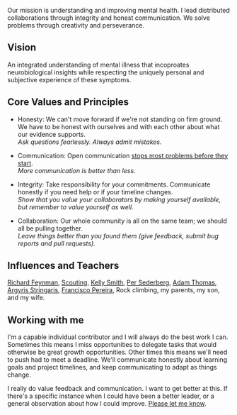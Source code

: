 
Our mission is understanding and improving mental health. I lead distributed collaborations through integrity and honest communication. We solve problems through creativity and perseverance.  

## Vision

An integrated understanding of mental illness that incoproates neurobiological insights while respecting the uniquely personal and subjective experience of these symptoms.  

## Core Values and Principles

- Honesty: We can't move forward if we're not standing on firm ground. We have to be honest with ourselves and with each other about what our evidence supports.  
*Ask questions fearlessly. Always admit mistakes.*   

- Communication: Open communication [stops most problems before they start](https://tvtropes.org/pmwiki/pmwiki.php/Main/PoorCommunicationKills).  
*More communication is better than less.*  

- Integrity: Take responsibility for your commitments. Communicate honestly if you need help or if your timeline changes.  
*Show that you value your collaborators by making yourself available, but remember to value yourself as well.*

- Collaboration: Our whole community is all on the same team; we should all be pulling together.  
*Leave things better than you found them (give feedback, submit bug reports and pull requests).* 

## Influences and Teachers

[Richard Feynman](https://calteches.library.caltech.edu/51/2/CargoCult.htm), [Scouting](https://www.scouting.org/outdoor-programs/leave-no-trace/), [Kelly Smith](https://kcs098.wixsite.com/research/my-research), [Per Sederberg](https://psychology.as.virginia.edu/people/sederberg), [Adam Thomas](https://www.nimh.nih.gov/research/research-conducted-at-nimh/principal-investigators/adam-g-thomas-phd), [Argyris Stringaris](https://profiles.ucl.ac.uk/86742-argyris-stringaris), [Francisco Pereira](https://www.nimh.nih.gov/research/research-conducted-at-nimh/principal-investigators/francisco-pereira-phd), Rock climbing, my parents, my son, and my wife.

## Working with me

I'm a capable individual contributor and I will always do the best work I can. Sometimes this means I miss opportunities to delegate tasks that would otherwise be great growth opportunities. Other times this means we'll need to push had to meet a deadline. We'll communicate honestly about learning goals and project timelines, and keep communicating to adapt as things change.  

I really do value feedback and communication. I want to get better at this. If there's a specific instance when I could have been a better leader, or a general observation about how I could improve. [Please let me know](mailto:Dylan.Nielson@gmail.com).


